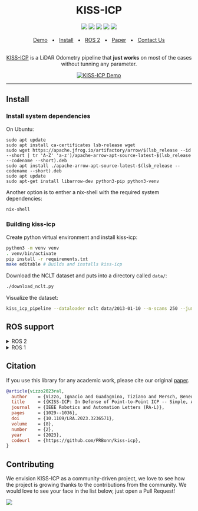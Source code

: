 <div align="center">
    <h1>KISS-ICP</h1>
    <a href="https://github.com/PRBonn/kiss-icp/releases"><img src="https://img.shields.io/github/v/release/PRBonn/kiss-icp?label=version" /></a>
    <a href="https://github.com/PRBonn/kiss-icp/blob/main/LICENSE"><img src="https://img.shields.io/github/license/PRBonn/kiss-icp" /></a>
    <a href="https://github.com/PRBonn/kiss-icp/blob/main/"><img src="https://img.shields.io/badge/Linux-FCC624?logo=linux&logoColor=black" /></a>
    <a href="https://github.com/PRBonn/kiss-icp/blob/main/"><img src="https://img.shields.io/badge/Windows-0078D6?st&logo=windows&logoColor=white" /></a>
    <a href="https://github.com/PRBonn/kiss-icp/blob/main/"><img src="https://img.shields.io/badge/mac%20os-000000?&logo=apple&logoColor=white" /></a>
    <br />
    <br />
    <a href=https://user-images.githubusercontent.com/21349875/219626075-d67e9165-31a2-4a1b-8c26-9f04e7d195ec.mp4>Demo</a>
    <span>&nbsp;&nbsp;•&nbsp;&nbsp;</span>
    <a href="https://github.com/PRBonn/kiss-icp/blob/main/README.md#Install">Install</a>
    <span>&nbsp;&nbsp;•&nbsp;&nbsp;</span>
    <a href="https://github.com/PRBonn/kiss-icp/blob/main/ros">ROS 2</a>
    <span>&nbsp;&nbsp;•&nbsp;&nbsp;</span>
    <a href=https://www.ipb.uni-bonn.de/wp-content/papercite-data/pdf/vizzo2023ral.pdf>Paper</a>
    <span>&nbsp;&nbsp;•&nbsp;&nbsp;</span>
    <a href=https://github.com/PRBonn/kiss-icp/issues>Contact Us</a>
  <br />
  <br />

[KISS-ICP](https://www.ipb.uni-bonn.de/wp-content/papercite-data/pdf/vizzo2023ral.pdf) is a LiDAR Odometry pipeline that **just works** on most of the cases without tunning any parameter.

  <p align="center">
    <a href="https://user-images.githubusercontent.com/21349875/219626075-d67e9165-31a2-4a1b-8c26-9f04e7d195ec.mp4"><img alt="KISS-ICP Demo" src="https://user-images.githubusercontent.com/21349875/211829074-474bec08-0129-4e34-85e7-62265e44a7de.png"></a>
  </p>
</div>

<hr />

## Install

### Install system dependencies

On Ubuntu:
```
sudo apt update 
sudo apt install ca-certificates lsb-release wget
sudo wget https://apache.jfrog.io/artifactory/arrow/$(lsb_release --id --short | tr 'A-Z' 'a-z')/apache-arrow-apt-source-latest-$(lsb_release --codename --short).deb
sudo apt install ./apache-arrow-apt-source-latest-$(lsb_release --codename --short).deb
sudo apt update
sudo apt-get install libarrow-dev python3-pip python3-venv
```

Another option is to enther a nix-shell with the required system dependencies:
```sh
nix-shell
```

### Building kiss-icp

Create python virtual environment and install kiss-icp:
```sh
python3 -m venv venv
. venv/bin/activate
pip install -r requirements.txt
make editable # Builds and installs kiss-icp
```

Download the NCLT dataset and puts into a directory called `data/`:
```sh
./download_nclt.py
```

Visualize the dataset:
```sh
kiss_icp_pipeline --dataloader nclt data/2013-01-10 --n-scans 250 --jump 500 --deskew --memory-limit 4GB
```

## ROS support

<details>
<summary>ROS 2</summary>

```sh
cd ~/ros2_ws/src/ && git clone https://github.com/PRBonn/kiss-icp && cd ~/ros2_ws/ && colcon build --packages-select kiss_icp
```
For more detailed instructions on the ROS wrapper, please visit this [README](ros/README.md)

</details>

<details>
<summary>ROS 1</summary>

⚠️ ⚠️ **ROS 1 is deprecated in KISS-ICP and is not officially supported anymore. Upgrade now to ROS 2!** ⚠️ ⚠️

The last release that supports ROS 1 is [v0.3.0](https://github.com/PRBonn/kiss-icp/tree/v0.3.0), if you still need ROS 1 support please check that version.

</details>


## Citation

If you use this library for any academic work, please cite our original [paper](https://www.ipb.uni-bonn.de/wp-content/papercite-data/pdf/vizzo2023ral.pdf).

```bibtex
@article{vizzo2023ral,
  author    = {Vizzo, Ignacio and Guadagnino, Tiziano and Mersch, Benedikt and Wiesmann, Louis and Behley, Jens and Stachniss, Cyrill},
  title     = {{KISS-ICP: In Defense of Point-to-Point ICP -- Simple, Accurate, and Robust Registration If Done the Right Way}},
  journal   = {IEEE Robotics and Automation Letters (RA-L)},
  pages     = {1029--1036},
  doi       = {10.1109/LRA.2023.3236571},
  volume    = {8},
  number    = {2},
  year      = {2023},
  codeurl   = {https://github.com/PRBonn/kiss-icp},
}
```

## Contributing

We envision KISS-ICP as a community-driven project, we love to see how the project is growing thanks to the contributions from the community. We would love to see your face in the list below, just open a Pull Request!

<a href="https://github.com/PRBonn/kiss-icp/graphs/contributors">
  <img src="https://contrib.rocks/image?repo=PRBonn/kiss-icp" />
</a>
